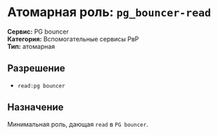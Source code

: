 # Атомарная роль: `pg_bouncer-read`

**Сервис:** PG bouncer  
**Категория:** Вспомогательные сервисы РвР  
**Тип:** атомарная

## Разрешение
- `read:pg bouncer`

## Назначение
Минимальная роль, дающая `read` в `PG bouncer`.
